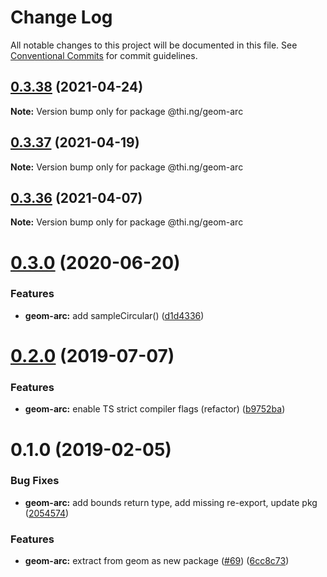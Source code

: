 # Change Log

All notable changes to this project will be documented in this file.
See [Conventional Commits](https://conventionalcommits.org) for commit guidelines.

## [0.3.38](https://github.com/thi-ng/umbrella/compare/@thi.ng/geom-arc@0.3.37...@thi.ng/geom-arc@0.3.38) (2021-04-24)

**Note:** Version bump only for package @thi.ng/geom-arc





## [0.3.37](https://github.com/thi-ng/umbrella/compare/@thi.ng/geom-arc@0.3.36...@thi.ng/geom-arc@0.3.37) (2021-04-19)

**Note:** Version bump only for package @thi.ng/geom-arc





## [0.3.36](https://github.com/thi-ng/umbrella/compare/@thi.ng/geom-arc@0.3.35...@thi.ng/geom-arc@0.3.36) (2021-04-07)

**Note:** Version bump only for package @thi.ng/geom-arc





# [0.3.0](https://github.com/thi-ng/umbrella/compare/@thi.ng/geom-arc@0.2.32...@thi.ng/geom-arc@0.3.0) (2020-06-20)


### Features

* **geom-arc:** add sampleCircular() ([d1d4336](https://github.com/thi-ng/umbrella/commit/d1d4336b1ca331e4d367e0fad8e815ad2e669985))





# [0.2.0](https://github.com/thi-ng/umbrella/compare/@thi.ng/geom-arc@0.1.17...@thi.ng/geom-arc@0.2.0) (2019-07-07)

### Features

* **geom-arc:** enable TS strict compiler flags (refactor) ([b9752ba](https://github.com/thi-ng/umbrella/commit/b9752ba))

# 0.1.0 (2019-02-05)

### Bug Fixes

* **geom-arc:** add bounds return type, add missing re-export, update pkg ([2054574](https://github.com/thi-ng/umbrella/commit/2054574))

### Features

* **geom-arc:** extract from geom as new package ([#69](https://github.com/thi-ng/umbrella/issues/69)) ([6cc8c73](https://github.com/thi-ng/umbrella/commit/6cc8c73))
